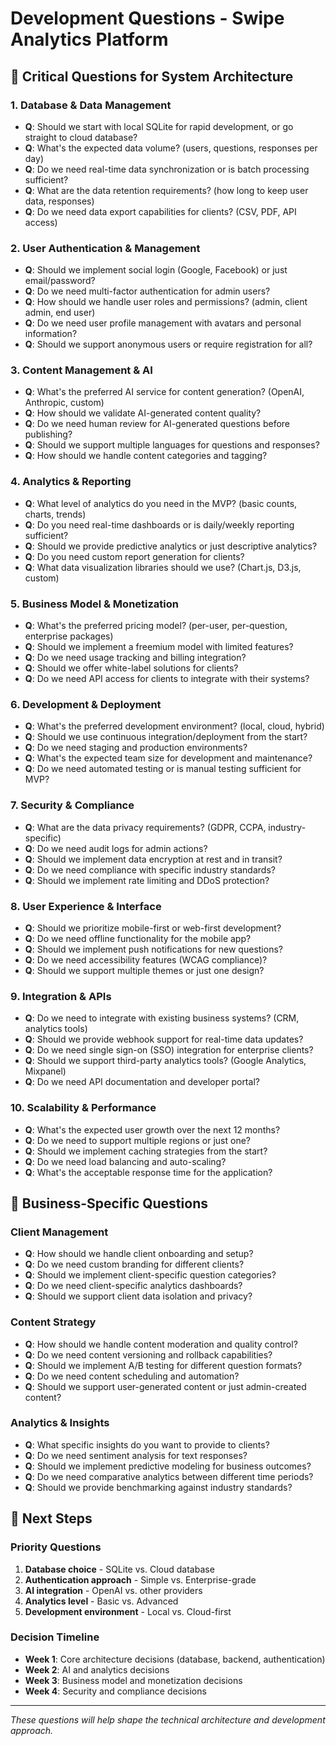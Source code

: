 # Development Questions - Swipe Analytics Platform

## 🎯 **Critical Questions for System Architecture**

### **1. Database & Data Management**
- **Q**: Should we start with local SQLite for rapid development, or go straight to cloud database?
- **Q**: What's the expected data volume? (users, questions, responses per day)
- **Q**: Do we need real-time data synchronization or is batch processing sufficient?
- **Q**: What are the data retention requirements? (how long to keep user data, responses)
- **Q**: Do we need data export capabilities for clients? (CSV, PDF, API access)

### **2. User Authentication & Management**
- **Q**: Should we implement social login (Google, Facebook) or just email/password?
- **Q**: Do we need multi-factor authentication for admin users?
- **Q**: How should we handle user roles and permissions? (admin, client admin, end user)
- **Q**: Do we need user profile management with avatars and personal information?
- **Q**: Should we support anonymous users or require registration for all?

### **3. Content Management & AI**
- **Q**: What's the preferred AI service for content generation? (OpenAI, Anthropic, custom)
- **Q**: How should we validate AI-generated content quality?
- **Q**: Do we need human review for AI-generated questions before publishing?
- **Q**: Should we support multiple languages for questions and responses?
- **Q**: How should we handle content categories and tagging?

### **4. Analytics & Reporting**
- **Q**: What level of analytics do you need in the MVP? (basic counts, charts, trends)
- **Q**: Do you need real-time dashboards or is daily/weekly reporting sufficient?
- **Q**: Should we provide predictive analytics or just descriptive analytics?
- **Q**: Do you need custom report generation for clients?
- **Q**: What data visualization libraries should we use? (Chart.js, D3.js, custom)

### **5. Business Model & Monetization**
- **Q**: What's the preferred pricing model? (per-user, per-question, enterprise packages)
- **Q**: Should we implement a freemium model with limited features?
- **Q**: Do we need usage tracking and billing integration?
- **Q**: Should we offer white-label solutions for clients?
- **Q**: Do we need API access for clients to integrate with their systems?

### **6. Development & Deployment**
- **Q**: What's the preferred development environment? (local, cloud, hybrid)
- **Q**: Should we use continuous integration/deployment from the start?
- **Q**: Do we need staging and production environments?
- **Q**: What's the expected team size for development and maintenance?
- **Q**: Do we need automated testing or is manual testing sufficient for MVP?

### **7. Security & Compliance**
- **Q**: What are the data privacy requirements? (GDPR, CCPA, industry-specific)
- **Q**: Do we need audit logs for admin actions?
- **Q**: Should we implement data encryption at rest and in transit?
- **Q**: Do we need compliance with specific industry standards?
- **Q**: Should we implement rate limiting and DDoS protection?

### **8. User Experience & Interface**
- **Q**: Should we prioritize mobile-first or web-first development?
- **Q**: Do we need offline functionality for the mobile app?
- **Q**: Should we implement push notifications for new questions?
- **Q**: Do we need accessibility features (WCAG compliance)?
- **Q**: Should we support multiple themes or just one design?

### **9. Integration & APIs**
- **Q**: Do we need to integrate with existing business systems? (CRM, analytics tools)
- **Q**: Should we provide webhook support for real-time data updates?
- **Q**: Do we need single sign-on (SSO) integration for enterprise clients?
- **Q**: Should we support third-party analytics tools? (Google Analytics, Mixpanel)
- **Q**: Do we need API documentation and developer portal?

### **10. Scalability & Performance**
- **Q**: What's the expected user growth over the next 12 months?
- **Q**: Do we need to support multiple regions or just one?
- **Q**: Should we implement caching strategies from the start?
- **Q**: Do we need load balancing and auto-scaling?
- **Q**: What's the acceptable response time for the application?

## 🎯 **Business-Specific Questions**

### **Client Management**
- **Q**: How should we handle client onboarding and setup?
- **Q**: Do we need custom branding for different clients?
- **Q**: Should we implement client-specific question categories?
- **Q**: Do we need client-specific analytics dashboards?
- **Q**: Should we support client data isolation and privacy?

### **Content Strategy**
- **Q**: How should we handle content moderation and quality control?
- **Q**: Do we need content versioning and rollback capabilities?
- **Q**: Should we implement A/B testing for different question formats?
- **Q**: Do we need content scheduling and automation?
- **Q**: Should we support user-generated content or just admin-created content?

### **Analytics & Insights**
- **Q**: What specific insights do you want to provide to clients?
- **Q**: Do we need sentiment analysis for text responses?
- **Q**: Should we implement predictive modeling for business outcomes?
- **Q**: Do we need comparative analytics between different time periods?
- **Q**: Should we provide benchmarking against industry standards?

## 🚀 **Next Steps**

### **Priority Questions**
1. **Database choice** - SQLite vs. Cloud database
2. **Authentication approach** - Simple vs. Enterprise-grade
3. **AI integration** - OpenAI vs. other providers
4. **Analytics level** - Basic vs. Advanced
5. **Development environment** - Local vs. Cloud-first

### **Decision Timeline**
- **Week 1**: Core architecture decisions (database, backend, authentication)
- **Week 2**: AI and analytics decisions
- **Week 3**: Business model and monetization decisions
- **Week 4**: Security and compliance decisions

---

*These questions will help shape the technical architecture and development approach.*




